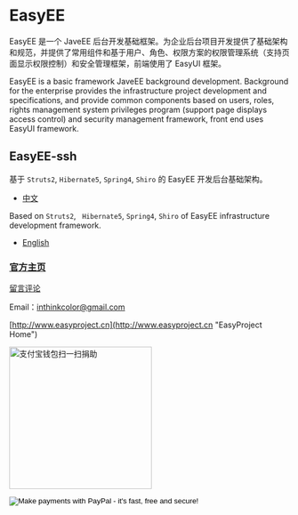 # EasyEE


EasyEE 是一个 JaveEE 后台开发基础框架。为企业后台项目开发提供了基础架构和规范，并提供了常用组件和基于用户、角色、权限方案的权限管理系统（支持页面显示权限控制）和安全管理框架，前端使用了 EasyUI 框架。


EasyEE is a basic framework JaveEE background development. Background for the enterprise provides the infrastructure project development and specifications, and provide common components based on users, roles, rights management system privileges program (support page displays access control) and security management framework, front end uses EasyUI framework.


## EasyEE-ssh
   基于 `Struts2`, `Hibernate5`, `Spring4`, `Shiro` 的 EasyEE 开发后台基础架构。  

- [中文](SSH/EasyEE-ssh-readme-zh_CN.md)

Based on `Struts2`, ` Hibernate5`, `Spring4`, `Shiro` of EasyEE infrastructure development framework.  

- [English](SSH/EasyEE-ssh-readme-en.md)

### [官方主页](http://www.easyproject.cn/easyee/zh-cn/index.jsp '官方主页')

[留言评论](http://www.easyproject.cn/easyee/zh-cn/index.jsp#donation '留言评论')


Email：<inthinkcolor@gmail.com>

[http://www.easyproject.cn](http://www.easyproject.cn "EasyProject Home")

<img alt="支付宝钱包扫一扫捐助" src="http://www.easyproject.cn/images/s.png"  title="支付宝钱包扫一扫捐助"  height="256" width="256"></img>

<p>
<form action="https://www.paypal.com/cgi-bin/webscr" method="post" target="_blank">
<input type="hidden" name="cmd" value="_xclick">
<input type="hidden" name="business" value="inthinkcolor@gmail.com">
<input type="hidden" name="item_name" value="EasyProject development Donation">
<input type="hidden" name="no_note" value="1">
<input type="hidden" name="tax" value="0">
<input type="image" src="http://www.easyproject.cn/images/paypaldonation5.jpg"  title="PayPal donation"  border="0" name="submit" alt="Make payments with PayPal - it's fast, free and secure!">
</form>
</P>

